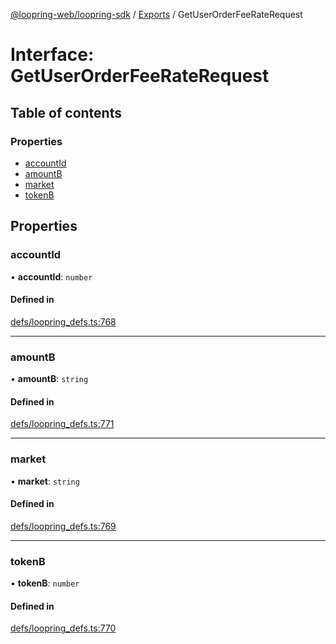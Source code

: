 [@loopring-web/loopring-sdk](../README.md) / [Exports](../modules.md) / GetUserOrderFeeRateRequest

# Interface: GetUserOrderFeeRateRequest

## Table of contents

### Properties

- [accountId](GetUserOrderFeeRateRequest.md#accountid)
- [amountB](GetUserOrderFeeRateRequest.md#amountb)
- [market](GetUserOrderFeeRateRequest.md#market)
- [tokenB](GetUserOrderFeeRateRequest.md#tokenb)

## Properties

### accountId

• **accountId**: `number`

#### Defined in

[defs/loopring_defs.ts:768](https://github.com/Loopring/loopring_sdk/blob/532648f/src/defs/loopring_defs.ts#L768)

___

### amountB

• **amountB**: `string`

#### Defined in

[defs/loopring_defs.ts:771](https://github.com/Loopring/loopring_sdk/blob/532648f/src/defs/loopring_defs.ts#L771)

___

### market

• **market**: `string`

#### Defined in

[defs/loopring_defs.ts:769](https://github.com/Loopring/loopring_sdk/blob/532648f/src/defs/loopring_defs.ts#L769)

___

### tokenB

• **tokenB**: `number`

#### Defined in

[defs/loopring_defs.ts:770](https://github.com/Loopring/loopring_sdk/blob/532648f/src/defs/loopring_defs.ts#L770)
